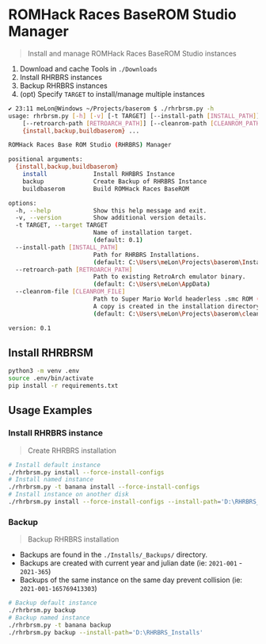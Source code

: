 # ROMHack Races BaseROM Studio Manager

> Install and manage ROMHack Races BaseROM Studio instances

1. Download and cache Tools in `./Downloads`
1. Install RHRBRS instances
1. Backup RHRBRS instances
1. (opt) Specify `TARGET` to install/manage multiple instances


```bash
✔ 23:11 meLon@Windows ~/Projects/baserom $ ./rhrbrsm.py -h
usage: rhrbrsm.py [-h] [-v] [-t TARGET] [--install-path [INSTALL_PATH]]
    [--retroarch-path [RETROARCH_PATH]] [--cleanrom-path [CLEANROM_PATH]]
    {install,backup,buildbaserom} ...

ROMHack Races Base ROM Studio (RHRBRS) Manager

positional arguments:
  {install,backup,buildbaserom}
    install             Install RHRBRS Instance
    backup              Create Backup of RHRBRS Instance
    buildbaserom        Build ROMHack Races BaseROM

options:
  -h, --help            Show this help message and exit.
  -v, --version         Show additional version details.
  -t TARGET, --target TARGET
                        Name of installation target.
                        (default: 0.1)
  --install-path [INSTALL_PATH]
                        Path for RHRBRS Installations.
                        (default: C:\Users\meLon\Projects\baserom\Installs)
  --retroarch-path [RETROARCH_PATH]
                        Path to existing RetroArch emulator binary.
                        (default: C:\Users\meLon\AppData)
  --cleanrom-file [CLEANROM_FILE]
                        Path to Super Mario World headerless .smc ROM (ie: (U) [!]).
                        A copy is created in the installation directory.
                        (default: C:\Users\meLon\Projects\baserom\clean.smc)

version: 0.1
```

## Install RHRBRSM

```bash
python3 -m venv .env
source .env/bin/activate
pip install -r requirements.txt
```


## Usage Examples

### Install RHRBRS instance

> Create RHRBRS installation

```bash
# Install default instance
./rhrbrsm.py install --force-install-configs
# Install named instance
./rhrbrsm.py -t banana install --force-install-configs
# Install instance on another disk
./rhrbrsm.py install --force-install-configs --install-path='D:\RHRBRS_Installs'
```

### Backup

> Backup RHRBRS installation

* Backups are found in the `./Installs/_Backups/` directory.
* Backups are created with current year and julian date (ie: `2021-001` - `2021-365`)
* Backups of the same instance on the same day prevent collision (ie: `2021-001-165769413303`)

```bash
# Backup default instance
./rhrbrsm.py backup
# Backup named instance
./rhrbrsm.py -t banana backup
./rhrbrsm.py backup --install-path='D:\RHRBRS_Installs'
```
